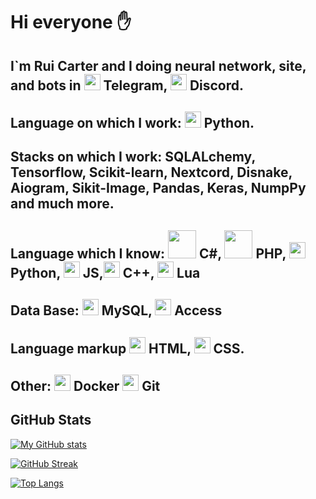# Hi everyone ✋

## I`m Rui Carter and I doing neural network, site, and bots in [<img src="https://cdn-icons-png.flaticon.com/512/87/87413.png" width="26">](Telegram) Telegram, [<img src="https://assets-global.website-files.com/6257adef93867e50d84d30e2/636e0a6a49cf127bf92de1e2_icon_clyde_blurple_RGB.png" width="26">](Discord) Discord. 

## Language on which I work: [<img src="https://cdn-icons-png.flaticon.com/512/2/2181.png" width="26">](Python) Python.

## Stacks on which I work: SQLALchemy, Tensorflow, Scikit-learn, Nextcord, Disnake, Aiogram, Sikit-Image, Pandas, Keras, NumpPy and much more.

## Language which I know: [<img src="https://upload.wikimedia.org/wikipedia/commons/4/4f/Csharp_Logo.png" width="45">](С#) C#, [<img src="https://upload.wikimedia.org/wikipedia/commons/thumb/2/27/PHP-logo.svg/1200px-PHP-logo.svg.png" width="45">](PHP) PHP, [<img src="https://cdn-icons-png.flaticon.com/512/2/2181.png" width="26">](Python) Python, [<img src="https://upload.wikimedia.org/wikipedia/commons/thumb/6/6a/JavaScript-logo.png/800px-JavaScript-logo.png" width="26">](JS) JS,[<img src="https://upload.wikimedia.org/wikipedia/commons/1/18/ISO_C%2B%2B_Logo.svg" width="26">](C++) C++, [<img src="https://upload.wikimedia.org/wikipedia/commons/thumb/c/cf/Lua-Logo.svg/1200px-Lua-Logo.svg.png" width="26">](Lua) Lua

## Data Base: [<img src="https://pngimg.com/uploads/mysql/mysql_PNG9.png" width="26">](MySQL) MySQL, [<img src="https://upload.wikimedia.org/wikipedia/commons/f/f8/Microsoft_Access_2013-2019_logo.svg" width="26">](Access) Access

## Language markup [<img src="https://www.freepnglogos.com/uploads/html5-logo-png/html5-logo-file-html-logo-black-svg-wikimedia-commons-1.png" width="26">](html) HTML, [<img src="https://upload.wikimedia.org/wikipedia/commons/thumb/6/62/CSS3_logo.svg/800px-CSS3_logo.svg.png" width="26">](css) CSS.

## Other: [<img src="https://www.docker.com/wp-content/uploads/2022/03/Moby-logo.png" width="26"/>](Docker) Docker [<img src="https://git-scm.com/images/logos/downloads/Git-Icon-Black.png" width="26"/>](Git) Git

## GitHub Stats

[![My GitHub stats](https://github-readme-stats.vercel.app/api?username=urlbug)](https://github.com/urlbug/github-readme-stats)


[![GitHub Streak](http://github-readme-streak-stats.herokuapp.com?user=your-github-username&theme=dark&background=000000)](https://git.io/streak-stats)


[![Top Langs](https://github-readme-stats.vercel.app/api/top-langs/?username=urlbug&layout=compact&theme=vision-friendly-dark)](https://github.com/anuraghazra/github-readme-stats)
